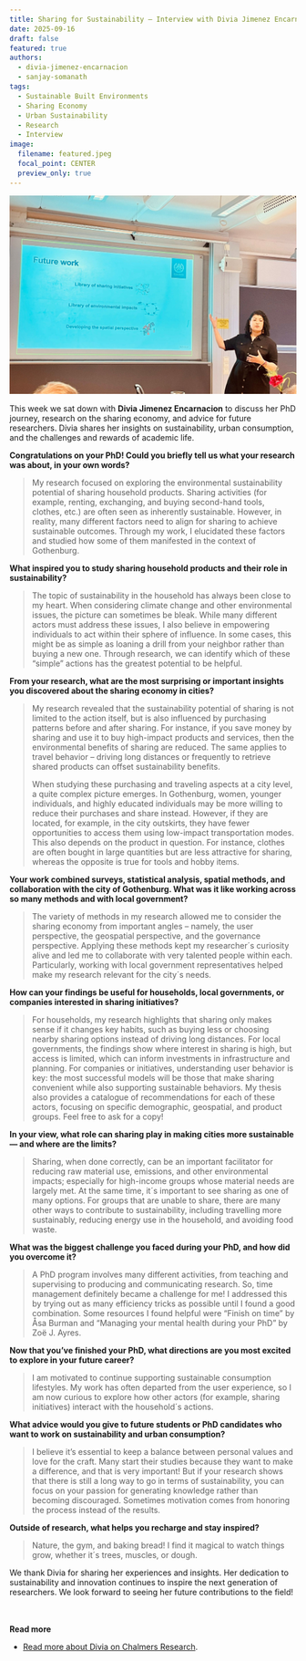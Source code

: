 ```yaml
---
title: Sharing for Sustainability – Interview with Divia Jimenez Encarnacion
date: 2025-09-16
draft: false
featured: true
authors:
  - divia-jimenez-encarnacion
  - sanjay-somanath
tags:
  - Sustainable Built Environments
  - Sharing Economy
  - Urban Sustainability
  - Research
  - Interview
image:
  filename: featured.jpeg
  focal_point: CENTER
  preview_only: true
---
```

![Portrait photo of Divia Jimenez Encarnacion](../divia-has-defended-her-licentiate-thesis/featured.jpeg)

This week we sat down with **Divia Jimenez Encarnacion** to discuss her PhD journey, research on the sharing economy, and advice for future researchers. Divia shares her insights on sustainability, urban consumption, and the challenges and rewards of academic life.

**Congratulations on your PhD! Could you briefly tell us what your research was about, in your own words?**

> My research focused on exploring the environmental sustainability potential of sharing household products. Sharing activities (for example, renting, exchanging, and buying second-hand tools, clothes, etc.) are often seen as inherently sustainable. However, in reality, many different factors need to align for sharing to achieve sustainable outcomes. Through my work, I elucidated these factors and studied how some of them manifested in the context of Gothenburg.

**What inspired you to study sharing household products and their role in sustainability?**

> The topic of sustainability in the household has always been close to my heart. When considering climate change and other environmental issues, the picture can sometimes be bleak. While many different actors must address these issues, I also believe in empowering individuals to act within their sphere of influence. In some cases, this might be as simple as loaning a drill from your neighbor rather than buying a new one. Through research, we can identify which of these “simple” actions has the greatest potential to be helpful.

**From your research, what are the most surprising or important insights you discovered about the sharing economy in cities?**

> My research revealed that the sustainability potential of sharing is not limited to the action itself, but is also influenced by purchasing patterns before and after sharing. For instance, if you save money by sharing and use it to buy high-impact products and services, then the environmental benefits of sharing are reduced. The same applies to travel behavior – driving long distances or frequently to retrieve shared products can offset sustainability benefits.
>
> When studying these purchasing and traveling aspects at a city level, a quite complex picture emerges. In Gothenburg, women, younger individuals, and highly educated individuals may be more willing to reduce their purchases and share instead. However, if they are located, for example, in the city outskirts, they have fewer opportunities to access them using low-impact transportation modes. This also depends on the product in question. For instance, clothes are often bought in large quantities but are less attractive for sharing, whereas the opposite is true for tools and hobby items.

**Your work combined surveys, statistical analysis, spatial methods, and collaboration with the city of Gothenburg. What was it like working across so many methods and with local government?**

> The variety of methods in my research allowed me to consider the sharing economy from important angles – namely, the user perspective, the geospatial perspective, and the governance perspective. Applying these methods kept my researcher´s curiosity alive and led me to collaborate with very talented people within each. Particularly, working with local government representatives helped make my research relevant for the city´s needs.

**How can your findings be useful for households, local governments, or companies interested in sharing initiatives?**

> For households, my research highlights that sharing only makes sense if it changes key habits, such as buying less or choosing nearby sharing options instead of driving long distances. For local governments, the findings show where interest in sharing is high, but access is limited, which can inform investments in infrastructure and planning. For companies or initiatives, understanding user behavior is key: the most successful models will be those that make sharing convenient while also supporting sustainable behaviors. My thesis also provides a catalogue of recommendations for each of these actors, focusing on specific demographic, geospatial, and product groups. Feel free to ask for a copy!

**In your view, what role can sharing play in making cities more sustainable — and where are the limits?**

> Sharing, when done correctly, can be an important facilitator for reducing raw material use, emissions, and other environmental impacts; especially for high-income groups whose material needs are largely met. At the same time, it´s important to see sharing as one of many options. For groups that are unable to share, there are many other ways to contribute to sustainability, including travelling more sustainably, reducing energy use in the household, and avoiding food waste.

**What was the biggest challenge you faced during your PhD, and how did you overcome it?**

> A PhD program involves many different activities, from teaching and supervising to producing and communicating research. So, time management definitely became a challenge for me! I addressed this by trying out as many efficiency tricks as possible until I found a good combination. Some resources I found helpful were “Finish on time” by Åsa Burman and “Managing your mental health during your PhD” by Zoë J. Ayres.

**Now that you’ve finished your PhD, what directions are you most excited to explore in your future career?**

> I am motivated to continue supporting sustainable consumption lifestyles. My work has often departed from the user experience, so I am now curious to explore how other actors (for example, sharing initiatives) interact with the household´s actions.

**What advice would you give to future students or PhD candidates who want to work on sustainability and urban consumption?**

> I believe it’s essential to keep a balance between personal values and love for the craft. Many start their studies because they want to make a difference, and that is very important! But if your research shows that there is still a long way to go in terms of sustainability, you can focus on your passion for generating knowledge rather than becoming discouraged. Sometimes motivation comes from honoring the process instead of the results.

**Outside of research, what helps you recharge and stay inspired?**

> Nature, the gym, and baking bread! I find it magical to watch things grow, whether it´s trees, muscles, or dough.

We thank Divia for sharing her experiences and insights. Her dedication to sustainability and innovation continues to inspire the next generation of researchers. We look forward to seeing her future contributions to the field!

<br> </br>
<strong> Read more </strong>
- [Read more about Divia on Chalmers Research](https://research.chalmers.se/en/person/divia-jimenez-encarnacion).
